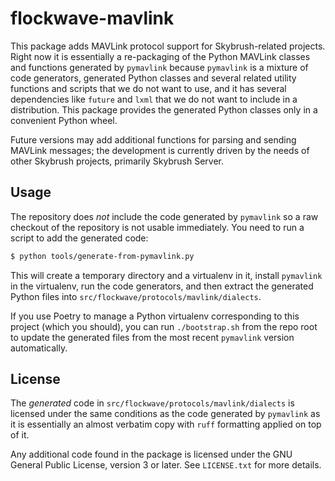 flockwave-mavlink
=================

This package adds MAVLink protocol support for Skybrush-related projects.
Right now it is essentially a re-packaging of the Python MAVLink classes
and functions generated by `pymavlink` because `pymavlink` is a mixture
of code generators, generated Python classes and several related utility
functions and scripts that we do not want to use, and it has several
dependencies like `future` and `lxml` that we do not want to include in a
distribution. This package provides the generated Python classes only in
a convenient Python wheel.

Future versions may add additional functions for parsing and sending MAVLink
messages; the development is currently driven by the needs of other Skybrush
projects, primarily Skybrush Server.

Usage
-----

The repository does _not_ include the code generated by `pymavlink` so a raw
checkout of the repository is not usable immediately. You need to run a script
to add the generated code:

```sh
$ python tools/generate-from-pymavlink.py
```

This will create a temporary directory and a virtualenv in it, install
`pymavlink` in the virtualenv, run the code generators, and then extract the
generated Python files into `src/flockwave/protocols/mavlink/dialects`.

If you use Poetry to manage a Python virtualenv corresponding to this project
(which you should), you can run ``./bootstrap.sh`` from the repo root to
update the generated files from the most recent `pymavlink` version
automatically.

License
-------

The _generated_ code in `src/flockwave/protocols/mavlink/dialects` is
licensed under the same conditions as the code generated by `pymavlink`
as it is essentially an almost verbatim copy with `ruff` formatting applied
on top of it.

Any additional code found in the package is licensed under the GNU General
Public License, version 3 or later. See `LICENSE.txt` for more details.
